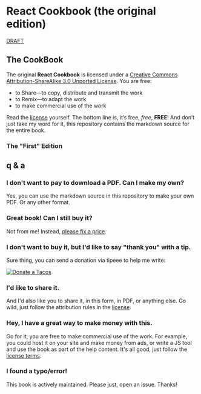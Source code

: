 # React Cookbook (the original edition)

[DRAFT](https://docs.google.com/document/d/1oZOCx_5fOI8C4wVxzYKWb3NYGmH-sZ42t1qKz05tgmU/edit?usp=sharing)

## The CookBook

The original **React Cookbook** is licensed under a [Creative Commons Attribution-ShareAlike 3.0 Unported License][license]. You are free:

* to Share—to copy, distribute and transmit the work
* to Remix—to adapt the work
* to make commercial use of the work

Read the [license](https://creativecommons.org/licenses/by-sa/3.0/deed.fr) yourself. The bottom line is, it’s free, *free*, **FREE**! And don’t just take my word for it, this repository contains the markdown source for the entire book.

### The "First" Edition

[pc1]: https://leanpub.com/reactcookbook

## q & a

### I don't want to pay to download a PDF. Can I make my own?

Yes, you can use the markdown source in this repository to make your own PDF. Or any other format.

### Great book! Can I still buy it?

Not from me! Instead, [please fix a price](https://leanpub.com/reactcookbook).

### I don't want to buy it, but I'd like to say "thank you" with a tip.

Sure thing, you can send a donation via tipeee to help me write:

[![Donate a Tacos](https://i.ibb.co/M2fjngP/index.jpg)](https://fr.tipeee.com/nazimboudeffa#reward-300065)

### I'd like to share it.

And I'd also like you to share it, in this form, in PDF, or anything else. Go wild, just follow the attribution rules in the [license].

### Hey, I have a great way to make money with this.

Go for it, you are free to make commercial use of the work. For example, you could host it on your site and make money from ads, or write a JS tool and use the book as part of the help content. It's all good, just follow the [license terms][license]. 

### I found a typo/error!

This book is actively maintained. Please just, open an issue. Thanks!

[license]: https://creativecommons.org/licenses/by-sa/3.0/deed.fr "Creative Commons Attribution-ShareAlike 3.0 Unported License"
